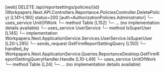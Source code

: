 [web] DELETE /api/reportsettings/policies/{id}  (Workpapers.Next.API.Controllers.Reportance.PoliciesController.DeletePolicy)  [L141–L160] status=200 [auth=AuthorizationPolicies.Administrator]
  └─ uses_service UnitOfWork
    └─ method Table [L152]
      └─ ... (no implementation details available)
  └─ uses_service UserService
    └─ method IsSuperUser [L145]
      └─ implementation Workpapers.Next.ApplicationService.Services.UserService.IsSuperUser [L20-L295]
  └─ sends_request GetFirmReportSettingQuery [L150]
    └─ handled_by Workpapers.Next.ApplicationService.Queries.ReportanceDesktop.GetFirmReportSettingQueryHandler.Handle [L10–L49]
      └─ uses_service UnitOfWork
        └─ method Table [L24]
          └─ ... (no implementation details available)

